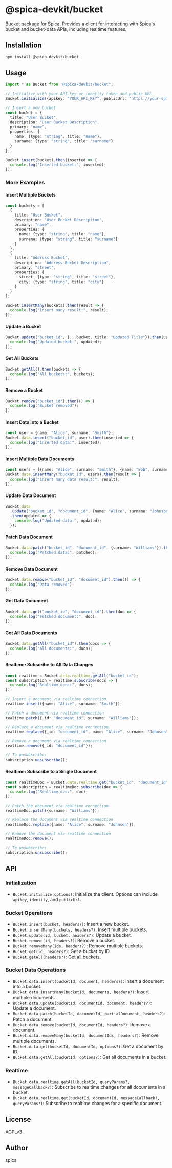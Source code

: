 # @spica-devkit/bucket

Bucket package for Spica. Provides a client for interacting with Spica's bucket and bucket-data APIs, including realtime features.

## Installation

```bash
npm install @spica-devkit/bucket
```

## Usage

```typescript
import * as Bucket from "@spica-devkit/bucket";

// Initialize with your API key or identity token and public URL
Bucket.initialize({apikey: "YOUR_API_KEY", publicUrl: "https://your-spica-instance.com"});

// Insert a new bucket
const bucket = {
  title: "User Bucket",
  description: "User Bucket Description",
  primary: "name",
  properties: {
    name: {type: "string", title: "name"},
    surname: {type: "string", title: "surname"}
  }
};

Bucket.insert(bucket).then(inserted => {
  console.log("Inserted bucket:", inserted);
});
```

### More Examples

#### Insert Multiple Buckets

```typescript
const buckets = [
  {
    title: "User Bucket",
    description: "User Bucket Description",
    primary: "name",
    properties: {
      name: {type: "string", title: "name"},
      surname: {type: "string", title: "surname"}
    }
  },
  {
    title: "Address Bucket",
    description: "Address Bucket Description",
    primary: "street",
    properties: {
      street: {type: "string", title: "street"},
      city: {type: "string", title: "city"}
    }
  }
];

Bucket.insertMany(buckets).then(result => {
  console.log("Insert many result:", result);
});
```

#### Update a Bucket

```typescript
Bucket.update("bucket_id", {...bucket, title: "Updated Title"}).then(updated => {
  console.log("Updated bucket:", updated);
});
```

#### Get All Buckets

```typescript
Bucket.getAll().then(buckets => {
  console.log("All buckets:", buckets);
});
```

#### Remove a Bucket

```typescript
Bucket.remove("bucket_id").then(() => {
  console.log("Bucket removed");
});
```

#### Insert Data into a Bucket

```typescript
const user = {name: "Alice", surname: "Smith"};
Bucket.data.insert("bucket_id", user).then(inserted => {
  console.log("Inserted data:", inserted);
});
```

#### Insert Multiple Data Documents

```typescript
const users = [{name: "Alice", surname: "Smith"}, {name: "Bob", surname: "Brown"}];
Bucket.data.insertMany("bucket_id", users).then(result => {
  console.log("Insert many data result:", result);
});
```

#### Update Data Document

```typescript
Bucket.data
  .update("bucket_id", "document_id", {name: "Alice", surname: "Johnson"})
  .then(updated => {
    console.log("Updated data:", updated);
  });
```

#### Patch Data Document

```typescript
Bucket.data.patch("bucket_id", "document_id", {surname: "Williams"}).then(patched => {
  console.log("Patched data:", patched);
});
```

#### Remove Data Document

```typescript
Bucket.data.remove("bucket_id", "document_id").then(() => {
  console.log("Data removed");
});
```

#### Get Data Document

```typescript
Bucket.data.get("bucket_id", "document_id").then(doc => {
  console.log("Fetched document:", doc);
});
```

#### Get All Data Documents

```typescript
Bucket.data.getAll("bucket_id").then(docs => {
  console.log("All documents:", docs);
});
```

#### Realtime: Subscribe to All Data Changes

```typescript
const realtime = Bucket.data.realtime.getAll("bucket_id");
const subscription = realtime.subscribe(docs => {
  console.log("Realtime docs:", docs);
});

// Insert a document via realtime connection
realtime.insert({name: "Alice", surname: "Smith"});

// Patch a document via realtime connection
realtime.patch({_id: "document_id", surname: "Williams"});

// Replace a document via realtime connection
realtime.replace({_id: "document_id", name: "Alice", surname: "Johnson"});

// Remove a document via realtime connection
realtime.remove({_id: "document_id"});

// To unsubscribe:
subscription.unsubscribe();
```

#### Realtime: Subscribe to a Single Document

```typescript
const realtimeDoc = Bucket.data.realtime.get("bucket_id", "document_id");
const subscription = realtimeDoc.subscribe(doc => {
  console.log("Realtime doc:", doc);
});

// Patch the document via realtime connection
realtimeDoc.patch({surname: "Williams"});

// Replace the document via realtime connection
realtimeDoc.replace({name: "Alice", surname: "Johnson"});

// Remove the document via realtime connection
realtimeDoc.remove();

// To unsubscribe:
subscription.unsubscribe();
```

## API

### Initialization

- `Bucket.initialize(options)`: Initialize the client. Options can include `apikey`, `identity`, and `publicUrl`.

### Bucket Operations

- `Bucket.insert(bucket, headers?)`: Insert a new bucket.
- `Bucket.insertMany(buckets, headers?)`: Insert multiple buckets.
- `Bucket.update(id, bucket, headers?)`: Update a bucket.
- `Bucket.remove(id, headers?)`: Remove a bucket.
- `Bucket.removeMany(ids, headers?)`: Remove multiple buckets.
- `Bucket.get(id, headers?)`: Get a bucket by ID.
- `Bucket.getAll(headers?)`: Get all buckets.

### Bucket Data Operations

- `Bucket.data.insert(bucketId, document, headers?)`: Insert a document into a bucket.
- `Bucket.data.insertMany(bucketId, documents, headers?)`: Insert multiple documents.
- `Bucket.data.update(bucketId, documentId, document, headers?)`: Update a document.
- `Bucket.data.patch(bucketId, documentId, partialDocument, headers?)`: Patch a document.
- `Bucket.data.remove(bucketId, documentId, headers?)`: Remove a document.
- `Bucket.data.removeMany(bucketId, documentIds, headers?)`: Remove multiple documents.
- `Bucket.data.get(bucketId, documentId, options?)`: Get a document by ID.
- `Bucket.data.getAll(bucketId, options?)`: Get all documents in a bucket.

### Realtime

- `Bucket.data.realtime.getAll(bucketId, queryParams?, messageCallback?)`: Subscribe to realtime changes for all documents in a bucket.
- `Bucket.data.realtime.get(bucketId, documentId, messageCallback?, queryParams?)`: Subscribe to realtime changes for a specific document.

## License

AGPLv3

## Author

spica
